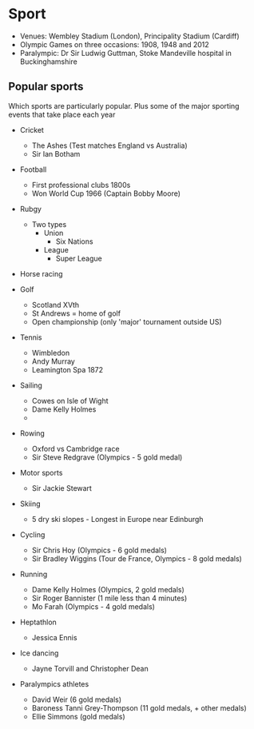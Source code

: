 # Sport
* Venues: Wembley Stadium (London), Principality Stadium (Cardiff)
* Olympic Games on three occasions: 1908, 1948 and 2012
* Paralympic: Dr Sir Ludwig Guttman, Stoke Mandeville hospital in Buckinghamshire

## Popular sports

Which sports are particularly popular. Plus some of the major sporting events that take place each year

* Cricket
  * The Ashes (Test matches England vs Australia)
  * Sir Ian Botham
* Football
  * First professional clubs 1800s
  * Won World Cup 1966 (Captain Bobby Moore)
* Rubgy
  * Two types
    * Union
      * Six Nations
    * League
      * Super League
* Horse racing
* Golf
  * Scotland XVth
  * St Andrews = home of golf
  * Open championship (only 'major' tournament outside US)
* Tennis
  * Wimbledon
  * Andy Murray
  * Leamington Spa 1872
* Sailing
  * Cowes on Isle of Wight
  * Dame Kelly Holmes
  * 
* Rowing
  * Oxford vs Cambridge race
  * Sir Steve Redgrave (Olympics - 5 gold medal)
* Motor sports
  * Sir Jackie Stewart
  
* Skiing
  * 5 dry ski slopes - Longest in Europe near Edinburgh

* Cycling
  * Sir Chris Hoy (Olympics - 6 gold medals)
  * Sir Bradley Wiggins (Tour de France, Olympics - 8 gold medals)
  
* Running
  * Dame Kelly Holmes (Olympics, 2 gold medals)
  * Sir Roger Bannister (1 mile less than 4 minutes)
  * Mo Farah (Olympics - 4 gold medals)

* Heptathlon
  * Jessica Ennis

* Ice dancing
  * Jayne Torvill and Christopher Dean

* Paralympics athletes
  * David Weir (6 gold medals)
  * Baroness Tanni Grey-Thompson (11 gold medals, + other medals)
  * Ellie Simmons (gold medals)
